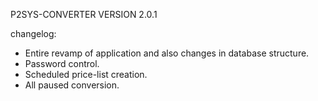 P2SYS-CONVERTER VERSION 2.0.1

changelog:

- Entire revamp of application and also changes in database structure.
- Password control.
- Scheduled price-list creation.
- All paused conversion.
